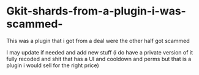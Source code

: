 # Gkit-shards-from-a-plugin-i-was-scammed-
This was a plugin that i got from a deal were the other half got scammed

I may update if needed and add new stuff (i do have a private version of it fully recoded and shit that has a UI and cooldown and perms but that is a plugin i would sell for the right price)
